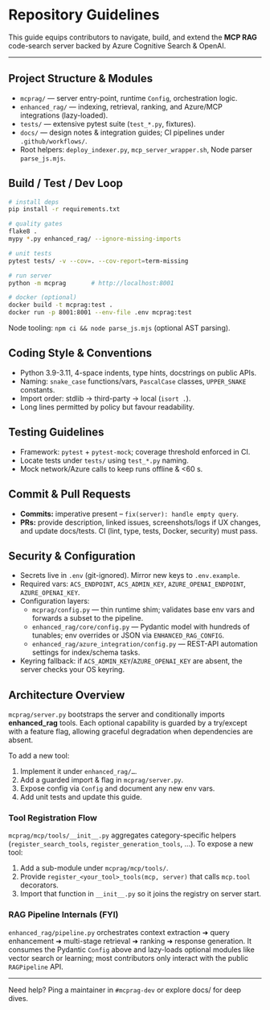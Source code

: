 # Repository Guidelines

This guide equips contributors to navigate, build, and extend the **MCP RAG** code-search server backed by Azure Cognitive Search & OpenAI.

---

## Project Structure & Modules
- `mcprag/` — server entry-point, runtime `Config`, orchestration logic.
- `enhanced_rag/` — indexing, retrieval, ranking, and Azure/MCP integrations (lazy-loaded).
- `tests/` — extensive pytest suite (`test_*.py`, fixtures).
- `docs/` — design notes & integration guides; CI pipelines under `.github/workflows/`.
- Root helpers: `deploy_indexer.py`, `mcp_server_wrapper.sh`, Node parser `parse_js.mjs`.

## Build / Test / Dev Loop
```bash
# install deps
pip install -r requirements.txt

# quality gates
flake8 .
mypy *.py enhanced_rag/ --ignore-missing-imports

# unit tests
pytest tests/ -v --cov=. --cov-report=term-missing

# run server
python -m mcprag       # http://localhost:8001

# docker (optional)
docker build -t mcprag:test .
docker run -p 8001:8001 --env-file .env mcprag:test
```
Node tooling: `npm ci && node parse_js.mjs` (optional AST parsing).

## Coding Style & Conventions
- Python 3.9-3.11, 4-space indents, type hints, docstrings on public APIs.
- Naming: `snake_case` functions/vars, `PascalCase` classes, `UPPER_SNAKE` constants.
- Import order: stdlib → third-party → local (`isort .`).
- Long lines permitted by policy but favour readability.

## Testing Guidelines
- Framework: `pytest` + `pytest-mock`; coverage threshold enforced in CI.
- Locate tests under `tests/` using `test_*.py` naming.
- Mock network/Azure calls to keep runs offline & <60 s.

## Commit & Pull Requests
- **Commits:** imperative present – `fix(server): handle empty query`.
- **PRs:** provide description, linked issues, screenshots/logs if UX changes, and update docs/tests. CI (lint, type, tests, Docker, security) must pass.

## Security & Configuration
- Secrets live in `.env` (git-ignored). Mirror new keys to `.env.example`.
- Required vars: `ACS_ENDPOINT`, `ACS_ADMIN_KEY`, `AZURE_OPENAI_ENDPOINT`, `AZURE_OPENAI_KEY`.
- Configuration layers:
  - `mcprag/config.py` — thin runtime shim; validates base env vars and forwards a subset to the pipeline.
  - `enhanced_rag/core/config.py` — Pydantic model with hundreds of tunables; env overrides or JSON via `ENHANCED_RAG_CONFIG`.
  - `enhanced_rag/azure_integration/config.py` — REST-API automation settings for index/schema tasks.
- Keyring fallback: if `ACS_ADMIN_KEY`/`AZURE_OPENAI_KEY` are absent, the server checks your OS keyring.

## Architecture Overview
`mcprag/server.py` bootstraps the server and conditionally imports **enhanced_rag** tools.
Each optional capability is guarded by a try/except with a feature flag, allowing graceful degradation when dependencies are absent.

To add a new tool:
1. Implement it under `enhanced_rag/…`.
2. Add a guarded import & flag in `mcprag/server.py`.
3. Expose config via `Config` and document any new env vars.
4. Add unit tests and update this guide.

### Tool Registration Flow
`mcprag/mcp/tools/__init__.py` aggregates category-specific helpers (`register_search_tools`, `register_generation_tools`, …).  To expose a new tool:
1. Add a sub-module under `mcprag/mcp/tools/`.
2. Provide `register_<your_tool>_tools(mcp, server)` that calls `mcp.tool` decorators.
3. Import that function in `__init__.py` so it joins the registry on server start.

### RAG Pipeline Internals (FYI)
`enhanced_rag/pipeline.py` orchestrates context extraction ➜ query enhancement ➜ multi-stage retrieval ➜ ranking ➜ response generation.  It consumes the Pydantic `Config` above and lazy-loads optional modules like vector search or learning; most contributors only interact with the public `RAGPipeline` API.

---
Need help? Ping a maintainer in `#mcprag-dev` or explore docs/ for deep dives.
